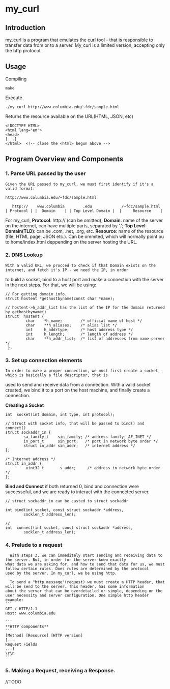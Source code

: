# my_curl

## Introduction ##

my_curl is a program that emulates the curl tool - that is responsible to transfer data from or to a server. My_curl is a limited version, accepting only the http protocol.

## Usage ##

  Compiling
  ```
  make
  ```
  Execute
  ```
  ./my_curl http://www.columbia.edu/~fdc/sample.html
  ```
  Returns the resource available on the URL(HTML, JSON, etc)
  ```
  <!DOCTYPE HTML>
  <html lang="en">
  <head>
  [...]
  </html>  <!-- close the <html> begun above -->
  ```

## Program Overview and Components ##

  ### 1. Parse URL passed by the user
    Given the URL passed to my_curl, we must first identify if it's a valid format:
  ```
  http://www.columbia.edu/~fdc/sample.html

     http://    www.columbia        .edu             /~fdc/sample.html
  | Protocol | |  Domain    | | Top Level Domain |  |     Resource    |
  ```
  For my_curl,
   **Protocol**: http:// (can be omitted);
   **Domain**: name of the server on the internet, can have multiple parts, separated by '.';
   **Top Level Domain(TLD)**: can be .com, .net, .org, etc.
   **Resource**: name of the resource (file, HTML page, JSON etc.). Can be ommited, which will normally point ou to home/index.html
     deppending on the server hosting the URL.

  ### 2. DNS Lookup
    With a valid URL, we procced to check if that Domain exists on the internet, and fetch it's IP - we need the IP, in order
  to build a socket, bind to a host port and make a connection with the server in the next steps. For that, we will be using:
  ```
  // For getting domain info.
  struct hostent *gethostbyname(const char *name);

  // hostent->h_addr_list has the list of the IP for the domain returned by gethostbyname()
  struct  hostent {
           char    *h_name;        /* official name of host */
           char    **h_aliases;    /* alias list */
           int     h_addrtype;     /* host address type */
           int     h_length;       /* length of address */
           char    **h_addr_list;  /* list of addresses from name server */
   };
  ```

  ### 3. Set up connection elements
    In order to make a proper connection, we must first create a socket - which is basically a file descriptor, that is
  used to send and receive data from a connection. With a valid socket created, we bind it to a port on the host machine,
  and finally create a connection.

  **Creating a Socket**
  ```
  int  socket(int domain, int type, int protocol);

  // Struct with socket info, that will be passed to bind() and connect()
  struct sockaddr_in {
          sa_family_t    sin_family; /* address family: AF_INET */
          in_port_t      sin_port;   /* port in network byte order */
          struct in_addr sin_addr;   /* internet address */
  };

  /* Internet address */
  struct in_addr {
           uint32_t       s_addr;     /* address in network byte order */
  };

  ```

 **Bind and Connect**
   if both returned 0, bind and connection were successeful, and we are ready to interact with the connected server.
 ```
 // struct sockaddr_in can be casted to struct sockaddr

 int bind(int socket, const struct sockaddr *address,
         socklen_t address_len);

 //
 int  connect(int socket, const struct sockaddr *address,
         socklen_t address_len);
 ```

  ### 4. Prelude to a request
      With steps 3, we can immeditely start sending and receiving data to the server. But, in order for the server know exactly
    what data we are asking for, and how to send that data for us, we must follow certain rules. Does rules are determined by the protocol
    used by the server. In my_curl, we be using http.

      To send a "http message"(request) we must create a HTTP header, that will be send to the server. This header, has some information
    about the server that can be overdetailed or simple, depending on the user necessity and server configuration. One simple http header
    example:
    ```
    GET / HTTP/1.1 
    Host: www.columbia.edu

    ```
    **HTTP components**
    ```
    [Method] [Resource] [HTTP version]
    [...
    Request Fields
    ...]
    \r\n
    ```

  ### 5. Making a Request, receiving a Response.
  //TODO